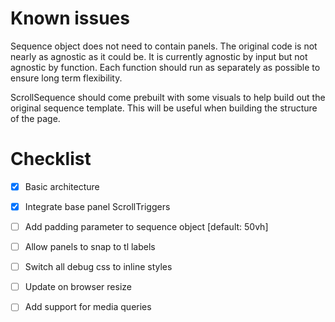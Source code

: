 # Known issues

Sequence object does not need to contain panels. The original code is not nearly as agnostic as it could be. It is currently agnostic by input but not agnostic by function. Each function should run as separately as possible to ensure long term flexibility.

ScrollSequence should come prebuilt with some visuals to help build out the original sequence template. This will be useful when building the structure of the page.


# Checklist
- [x] Basic architecture 
- [x] Integrate base panel ScrollTriggers
- [ ] Add padding parameter to sequence object [default: 50vh]
- [ ] Allow panels to snap to tl labels
- [ ] Switch all debug css to inline styles
- [ ] Update on browser resize
- [ ] Add support for media queries


